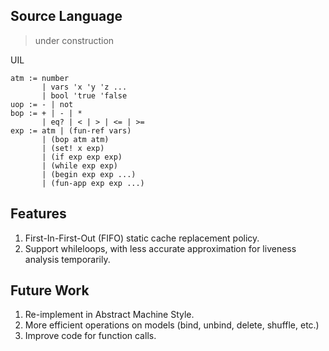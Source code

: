 ## Source Language

> under construction

UIL

```
atm := number
       | vars 'x 'y 'z ... 
       | bool 'true 'false
uop := - | not
bop := + | - | *
       | eq? | < | > | <= | >= 
exp := atm | (fun-ref vars)
       | (bop atm atm)
       | (set! x exp)
       | (if exp exp exp)
       | (while exp exp)
       | (begin exp exp ...)
       | (fun-app exp exp ...)
```


## Features

1. First-In-First-Out (FIFO) static cache replacement policy.
2. Support whileloops, with less accurate approximation for liveness analysis temporarily.


## Future Work

1. Re-implement in Abstract Machine Style.
2. More efficient operations on models (bind, unbind, delete, shuffle, etc.)
3. Improve code for function calls.
